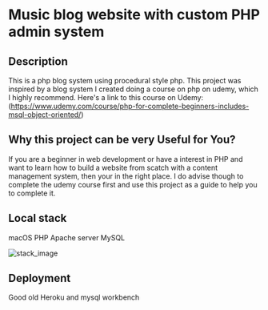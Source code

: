 # Music blog website with custom PHP admin system

## Description

This is a php blog system using procedural style php. This project was inspired by a blog system I created doing a course on php on udemy, which I highly recommend. Here's a link to this course on Udemy:
(https://www.udemy.com/course/php-for-complete-beginners-includes-msql-object-oriented/)

## Why this project can be very Useful for You?

If you are a beginner in web development or have a interest in PHP and want to learn how to build a website from scatch with a content management system, then your in the right place. I do advise though to complete the udemy course first and use this project as a guide to help you to complete it.

## Local stack

macOS
PHP
Apache server
MySQL

![stack_image](https://user-images.githubusercontent.com/33628010/114941355-f889bc00-9e3a-11eb-8e0b-31bf80a5d7fc.jpeg)

## Deployment

Good old Heroku and mysql workbench

